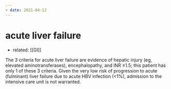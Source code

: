 ```yaml
---
- date: 2021-04-12
---
```


# acute liver failure

- related: [[GI]]

The 3 criteria for acute liver failure are evidence of hepatic injury  (eg, elevated aminotransferases), encephalopathy, and INR ≥1.5; this  patient has only 1 of these 3 criteria. Given the very low risk of  progression to acute (fulminant) liver failure due to acute HBV  infection (<1%), admission to the intensive care unit is not  warranted.
